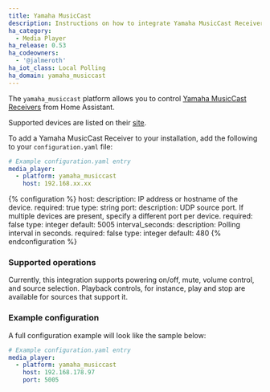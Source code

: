 ```yaml
---
title: Yamaha MusicCast
description: Instructions on how to integrate Yamaha MusicCast Receivers into Home Assistant.
ha_category:
  - Media Player
ha_release: 0.53
ha_codeowners:
  - '@jalmeroth'
ha_iot_class: Local Polling
ha_domain: yamaha_musiccast
---
```


The `yamaha_musiccast` platform allows you to control [Yamaha MusicCast Receivers](https://usa.yamaha.com/products/audio_visual/musiccast/index.html) from Home Assistant.

Supported devices are listed on their [site](https://usa.yamaha.com/products/contents/audio_visual/musiccast/musiccast-compatiblity.html).

To add a Yamaha MusicCast Receiver to your installation, add the following to your `configuration.yaml` file:

```yaml
# Example configuration.yaml entry
media_player:
  - platform: yamaha_musiccast
    host: 192.168.xx.xx
```

{% configuration %}
host:
  description: IP address or hostname of the device.
  required: true
  type: string
port:
  description: UDP source port. If multiple devices are present, specify a different port per device.
  required: false
  type: integer
  default: 5005
interval_seconds:
  description: Polling interval in seconds.
  required: false
  type: integer
  default: 480
{% endconfiguration %}

### Supported operations

Currently, this integration supports powering on/off, mute, volume control, and source selection. Playback controls, for instance, play and stop are available for sources that support it.

### Example configuration

A full configuration example will look like the sample below:
```yaml
# Example configuration.yaml entry
media_player:
  - platform: yamaha_musiccast
    host: 192.168.178.97
    port: 5005
```
